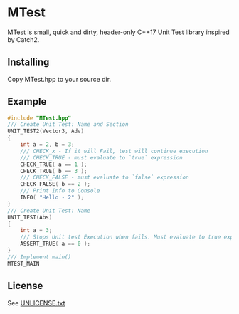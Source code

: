 # MTest 
MTest is small, quick and dirty, header-only C++17 Unit Test library inspired by Catch2.
## Installing
Copy MTest.hpp to your source dir.
## Example
```C++
#include "MTest.hpp"
/// Create Unit Test: Name and Section
UNIT_TEST2(Vector3, Adv)
{
    int a = 2, b = 3;
    /// CHECK_x - If it will Fail, test will continue execution
    /// CHECK_TRUE - must evaluate to `true` expression
    CHECK_TRUE( a == 1 );
    CHECK_TRUE( b == 3 );
    /// CHECK_FALSE - must evaluate to `false` expression
    CHECK_FALSE( b == 2 );
    /// Print Info to Console
    INFO( "Hello - 2" );
}
/// Create Unit Test: Name
UNIT_TEST(Abs)
{
    int a = 3;
    /// Stops Unit test Execution when fails. Must evaluate to true expression.
    ASSERT_TRUE( a == 0 );
}
/// Implement main()
MTEST_MAIN
```
## License
See [UNLICENSE.txt](UNLICENSE.txt)